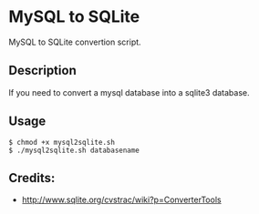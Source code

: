 <h1>MySQL to SQLite</h1> 
	
MySQL to SQLite convertion script.

<h2>Description</h2>
If you need to convert a mysql database into a sqlite3 database. 

<h2>Usage</h2>
	<code>$ chmod +x mysql2sqlite.sh</code><br />
	<code>$ ./mysql2sqlite.sh databasename</code>

<h2>Credits:</h2>
<ul>
	<li><a href="http://www.sqlite.org/cvstrac/wiki?p=ConverterTools">http://www.sqlite.org/cvstrac/wiki?p=ConverterTools</a></li>
</ul>